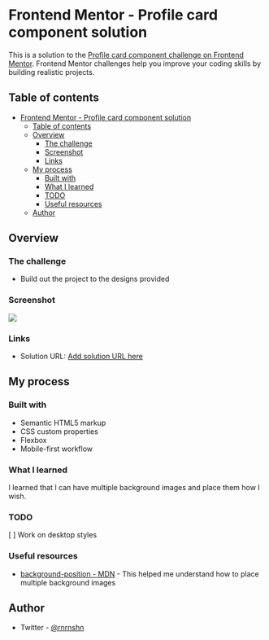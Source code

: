 # Frontend Mentor - Profile card component solution

This is a solution to the [Profile card component challenge on Frontend Mentor](https://www.frontendmentor.io/challenges/profile-card-component-cfArpWshJ). Frontend Mentor challenges help you improve your coding skills by building realistic projects. 

## Table of contents

- [Frontend Mentor - Profile card component solution](#frontend-mentor---profile-card-component-solution)
  - [Table of contents](#table-of-contents)
  - [Overview](#overview)
    - [The challenge](#the-challenge)
    - [Screenshot](#screenshot)
    - [Links](#links)
  - [My process](#my-process)
    - [Built with](#built-with)
    - [What I learned](#what-i-learned)
    - [TODO](#todo)
    - [Useful resources](#useful-resources)
  - [Author](#author)

## Overview

### The challenge

- Build out the project to the designs provided

### Screenshot

![](./screenshot.jpg)
### Links

- Solution URL: [Add solution URL here](https://your-solution-url.com)

## My process

### Built with

- Semantic HTML5 markup
- CSS custom properties
- Flexbox
- Mobile-first workflow

### What I learned

I learned that I can have multiple background images and place them how I wish. 

### TODO
  [ ] Work on desktop styles

### Useful resources

- [background-position - MDN](https://developer.mozilla.org/en-US/docs/Web/CSS/background-position) - This helped me understand how to place multiple background images

## Author

- Twitter - [@rnrnshn](https://www.twitter.com/rnrnshn)

